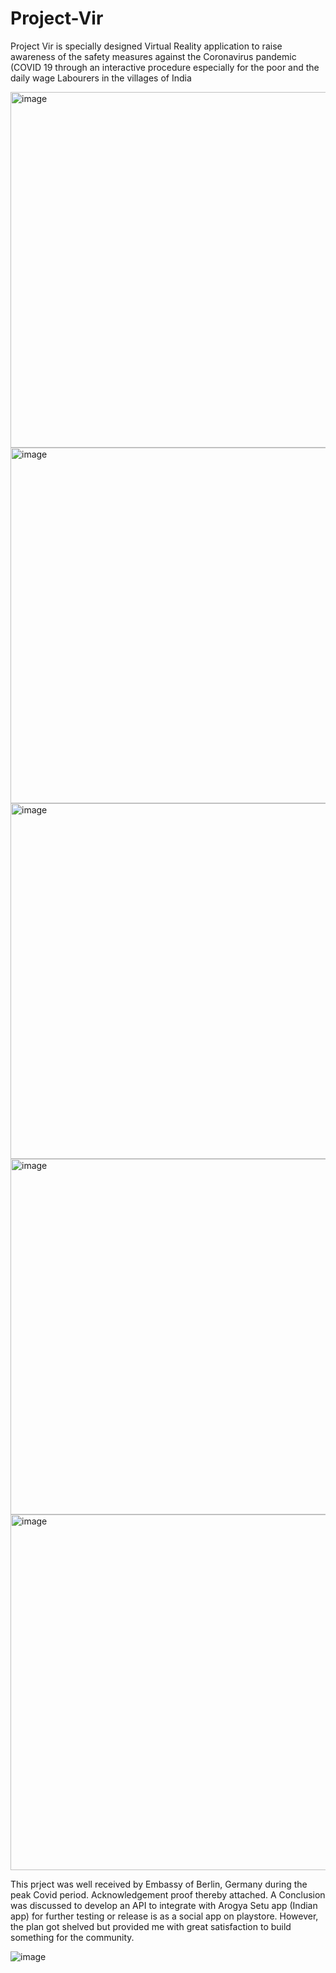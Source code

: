 # Project-Vir
Project Vir is specially designed Virtual Reality application to raise awareness of the safety measures against the Coronavirus pandemic (COVID 19 through an interactive procedure especially for the poor and the daily wage Labourers in the villages of India

<img width="569" alt="image" src="https://github.com/user-attachments/assets/3771bb25-ea7f-4b1b-8271-411c53e6fe5d" />

<img width="569" alt="image" src="https://github.com/user-attachments/assets/e3be931f-2bfa-4af4-bd37-8839c498f3d9" />

<img width="569" alt="image" src="https://github.com/user-attachments/assets/c2d7edbc-ebc4-4daf-aa45-b4c554f90ae9" />

<img width="569" alt="image" src="https://github.com/user-attachments/assets/54357833-68e3-485a-96d1-a2e2d7081dad" />

<img width="569" alt="image" src="https://github.com/user-attachments/assets/56f25304-1d5b-49ad-a5d5-6924329ed3df" />

This prject was well received by Embassy of Berlin, Germany during the peak Covid period. Acknowledgement proof thereby attached. 
A Conclusion was discussed to develop an API to integrate with Arogya Setu app (Indian app) for further testing or release is as a social app on playstore. 
However, the plan got shelved but provided me with great satisfaction to build something for the community. 

![image](https://github.com/user-attachments/assets/2b363493-d8a1-4b6f-95ad-b92473e6af1e)






